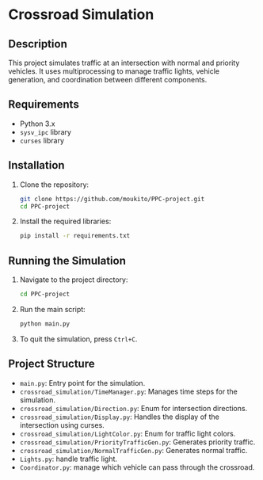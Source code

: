 # Crossroad Simulation

## Description
This project simulates traffic at an intersection with normal and priority vehicles. It uses multiprocessing to manage traffic lights, vehicle generation, and coordination between different components.

## Requirements
- Python 3.x
- `sysv_ipc` library
- `curses` library

## Installation
1. Clone the repository:
    ```sh
    git clone https://github.com/moukito/PPC-project.git
    cd PPC-project
    ```

2. Install the required libraries:
    ```sh
    pip install -r requirements.txt
    ```

## Running the Simulation
1. Navigate to the project directory:
    ```sh
    cd PPC-project
    ```

2. Run the main script:
    ```sh
    python main.py
    ```

3. To quit the simulation, press `Ctrl+C`.

## Project Structure
- `main.py`: Entry point for the simulation.
- `crossroad_simulation/TimeManager.py`: Manages time steps for the simulation.
- `crossroad_simulation/Direction.py`: Enum for intersection directions.
- `crossroad_simulation/Display.py`: Handles the display of the intersection using curses.
- `crossroad_simulation/LightColor.py`: Enum for traffic light colors.
- `crossroad_simulation/PriorityTrafficGen.py`: Generates priority traffic.
- `crossroad_simulation/NormalTrafficGen.py`: Generates normal traffic.
- `Lights.py`: handle traffic light.
- `Coordinator.py`: manage which vehicle can pass through the crossroad.